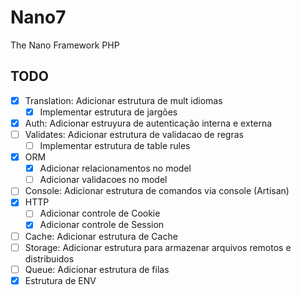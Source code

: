 # Nano7
The Nano Framework PHP

## TODO
 - [x] Translation: Adicionar estrutura de mult idiomas
    - [x] Implementar estrutura de jargões
 - [x] Auth: Adicionar estruyura de autenticação interna e externa
 - [ ] Validates: Adicionar estrutura de validacao de regras
    - [ ]  Implementar estrutura de table rules
 - [x] ORM
    - [x] Adicionar relacionamentos no model
    - [ ] Adicionar validacoes no model
 - [ ] Console: Adicionar estrutura de comandos via console (Artisan)
 - [x] HTTP
    - [ ] Adicionar controle de Cookie
    - [x] Adicionar controle de Session
 - [ ] Cache: Adicionar estrutura de Cache
 - [ ] Storage: Adicionar estrutura para armazenar arquivos remotos e distribuidos
 - [ ] Queue: Adicionar estrutura de filas
 - [x] Estrutura de ENV